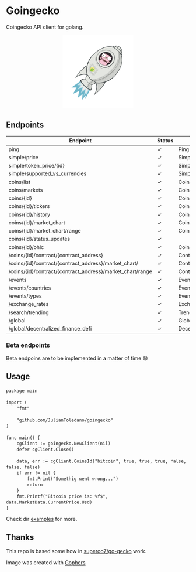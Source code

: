# Goingecko

Coingecko API client for golang.

<p align="center">
    <img src="images/goin.png" alt="goingecko" height="200" />
</p> 



## Endpoints
|  Endpoint |  Status | Function  |
|---|---|---|
|  ping | ✓  | Ping  |
| simple/price  |  ✓ | SimplePrice  |
| simple/token_price/{id}  | ✓  | SimpleTokenPrice  |
| simple/supported_vs_currencies | ✓  | SimpleSupportedVsCurrency  |
| coins/list | ✓  |  CoinsList |
| coins/markets | ✓  | CoinsMarket  |
| coins/{id} | ✓  |  CoinsId |
| coins/{id}/tickers | ✓  |  CoinsIdTickers |
| coins/{id}/history | ✓  | CoinsIdHistory  |
|  coins/{id}/market_chart | ✓  | CoinsIdMarketChart  |
|  coins/{id}/market_chart/range | ✓  | CoinsIdMarketChartRange  |
|  coins/{id}/status_updates | ✓  |   |
|  coins/{id}/ohlc | ✓  | CoinsOhlc  |
|  /coins/{id}/contract/{contract_address} | ✓  |  ContractInfo |
|  /coins/{id}/contract/{contract_address}/market_chart/ | ✓  | ContractMarketChart  |
|  /coins/{id}/contract/{contract_address}/market_chart/range | ✓  | ContractMarketChartRange  |
| /events | ✓  |  Events |
| /events/countries | ✓  |  EventsCountries |
| /events/types | ✓  | EventsTypes  |
| /exchange_rates  | ✓  | ExchangeRates  |
| /search/trending  | ✓  |  Trending |
| /global  | ✓  |  Global |
| /global/decentralized_finance_defi  | ✓  |  DecentrilizedFinanceDEFI |

### Beta endpoints
Beta endpoins are to be implemented in a matter of time :smile:

## Usage

```golang
package main

import (
	"fmt"

	"github.com/JulianToledano/goingecko"
)

func main() {
	cgClient := goingecko.NewClient(nil)
	defer cgClient.Close()

	data, err := cgClient.CoinsId("bitcoin", true, true, true, false, false, false)
	if err != nil {
		fmt.Print("Somethig went wrong...")
		return
	}
	fmt.Printf("Bitcoin price is: %f$", data.MarketData.CurrentPrice.Usd)
}

```
Check dir [examples](examples) for more.

## Thanks
This repo is based some how in [superoo7/go-gecko](https://github.com/superoo7/go-gecko) work.

Image was created with [Gophers](https://github.com/egonelbre/gophers)